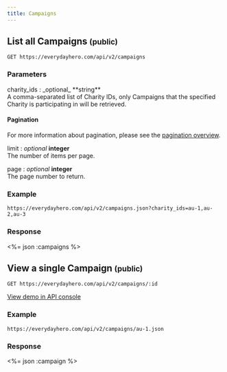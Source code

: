 ```yaml
---
title: Campaigns
---
```

## List all Campaigns <small>(public)</small>

    GET https://everydayhero.com/api/v2/campaigns

### Parameters

<div>charity_ids : _optional_ **string**</div>
<div>A comma-separated list of Charity IDs, only Campaigns that the specified
Charity is participating in will be retrieved.</div>

#### Pagination

For more information about pagination, please see the [pagination
overview](/overview/#pagination).

limit : _optional_ **integer**<br/>
The number of items per page.

page : _optional_ **integer**<br/>
The page number to return.

### Example

    https://everydayhero.com/api/v2/campaigns.json?charity_ids=au-1,au-2,au-3

### Response

<%= json :campaigns %>

## View a single Campaign <small>(public)</small>

    GET https://everydayhero.com/api/v2/campaigns/:id

[View demo in API console](/console/?query=campaigns/au-0.json) 

### Example

    https://everydayhero.com/api/v2/campaigns/au-1.json

### Response

<%= json :campaign %>
